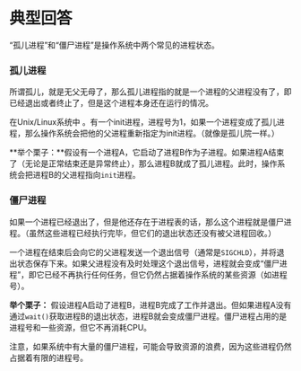 # 典型回答


“孤儿进程”和“僵尸进程”是操作系统中两个常见的进程状态。



### 孤儿进程


所谓孤儿，就是无父无母了，那么孤儿进程指的就是一个进程的父进程没有了，即已经退出或者终止了，但是这个进程本身还在运行的情况。



 在Unix/Linux系统中 。有一个init进程，进程号为1，如果一个进程变成了孤儿进程，那么操作系统会把他的父进程重新指定为init进程。（就像是孤儿院一样。）



**举个栗子：**假设有一个进程A，它启动了进程B作为子进程。如果进程A结束了（无论是正常结束还是异常终止），那么进程B就成了孤儿进程。此时，操作系统会把进程B的父进程指向`init`进程。  



### 僵尸进程


如果一个进程已经退出了，但是他还存在于进程表的话，那么这个进程就是僵尸进程。（虽然这些进程已经执行完毕，但它们的退出状态还没有被父进程回收。）



一个进程在结束后会向它的父进程发送一个退出信号（通常是`SIGCHLD`），并将退出状态保存下来。如果父进程没有及时处理这个退出信号，进程就会变成“僵尸进程”，即它已经不再执行任何任务，但它仍然占据着操作系统的某些资源（如进程号）。



**举个栗子：** 假设进程A启动了进程B，进程B完成了工作并退出。但如果进程A没有通过`wait()`获取进程B的退出状态，进程B就会变成僵尸进程。僵尸进程占用的是进程号和一些资源，但它不再消耗CPU。



 注意，如果系统中有大量的僵尸进程，可能会导致资源的浪费，因为这些进程仍然占据着有限的进程号。  

